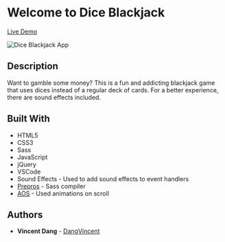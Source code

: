 # Welcome to Dice Blackjack
[Live Demo](https://dangvincent.github.io/vincentDangProjectThree/)

![Dice Blackjack App](https://i.imgur.com/AVz8qS8.jpg)
## Description
Want to gamble some money? This is a fun and addicting blackjack game that uses dices instead of a regular deck of cards. For a better experience, there are sound effects included.
## Built With
* HTML5
* CSS3
* Sass
* JavaScript
* jQuery
* VSCode
* Sound Effects - Used to add sound effects to event handlers
* [Prepros](https://prepros.io/) - Sass compiler
* [AOS](https://michalsnik.github.io/aos/) - Used animations on scroll
## Authors
* **Vincent Dang** - [DangVincent](https://github.com/DangVincent)